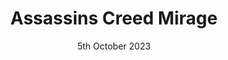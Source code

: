 ---
layout: post
date: 5th October 2023
title: Assassins Creed Mirage
developer: Ubisoft
card-image: 1
banner-image: 1
banner-offset: 75
---
